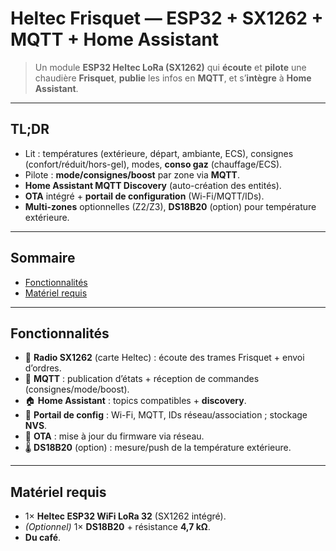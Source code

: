 # Heltec Frisquet — ESP32 + SX1262 + MQTT + Home Assistant

> Un module **ESP32 Heltec LoRa (SX1262)** qui **écoute** et **pilote** une chaudière **Frisquet**, **publie** les infos en **MQTT**, et s’**intègre** à **Home Assistant**.

---

## TL;DR

- Lit : températures (extérieure, départ, ambiante, ECS), consignes (confort/réduit/hors-gel), modes, **conso gaz** (chauffage/ECS).  
- Pilote : **mode/consignes/boost** par zone via **MQTT**.  
- **Home Assistant MQTT Discovery** (auto-création des entités).  
- **OTA** intégré + **portail de configuration** (Wi-Fi/MQTT/IDs).  
- **Multi-zones** optionnelles (Z2/Z3), **DS18B20** (option) pour température extérieure.

---

## Sommaire

- [Fonctionnalités](#fonctionnalités)  
- [Matériel requis](#matériel-requis)

---

## Fonctionnalités

- 📡 **Radio SX1262** (carte Heltec) : écoute des trames Frisquet + envoi d’ordres.
- 💬 **MQTT** : publication d’états + réception de commandes (consignes/mode/boost).
- 🏠 **Home Assistant** : topics compatibles + **discovery**.
- 🧰 **Portail de config** : Wi-Fi, MQTT, IDs réseau/association ; stockage **NVS**.
- 🔁 **OTA** : mise à jour du firmware via réseau.
- 🌡️ **DS18B20** (option) : mesure/push de la température extérieure.

---

## Matériel requis

- 1× **Heltec ESP32 WiFi LoRa 32** (SX1262 intégré).
- *(Optionnel)* 1× **DS18B20** + résistance **4,7 kΩ**.
- **Du café**.